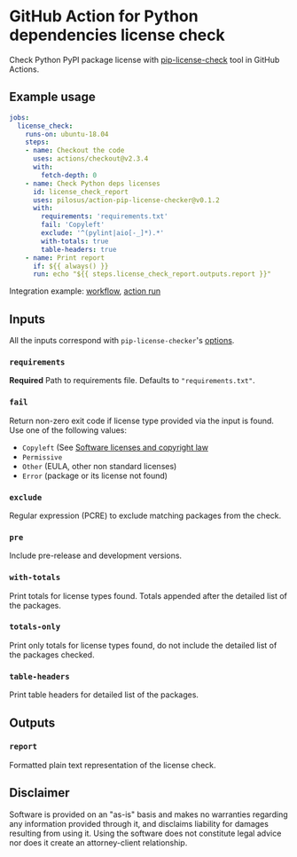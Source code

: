 # GitHub Action for Python dependencies license check

Check Python PyPI package license with
[pip-license-check](https://github.com/pilosus/pip-license-checker)
tool in GitHub Actions.

## Example usage

```yaml
jobs:
  license_check:
    runs-on: ubuntu-18.04
    steps:
    - name: Checkout the code
      uses: actions/checkout@v2.3.4
      with:
        fetch-depth: 0
    - name: Check Python deps licenses
      id: license_check_report
      uses: pilosus/action-pip-license-checker@v0.1.2
      with:
        requirements: 'requirements.txt'
        fail: 'Copyleft'
        exclude: '^(pylint|aio[-_]*).*'
        with-totals: true
        table-headers: true
    - name: Print report
      if: ${{ always() }}
      run: echo "${{ steps.license_check_report.outputs.report }}"
```

Integration example: [workflow](https://github.com/pilosus/piny/pull/134/files),
[action run](https://github.com/pilosus/piny/runs/3051101459?check_suite_focus=true)


## Inputs

All the inputs correspond with `pip-license-checker`'s
[options](https://github.com/pilosus/pip-license-checker#help).

### `requirements`

**Required** Path to requirements file. Defaults to `"requirements.txt"`.

### `fail`

Return non-zero exit code if license type provided via the input is found.
Use one of the following values:

- `Copyleft` (See [Software licenses and copyright law](https://en.wikipedia.org/wiki/Software_license#Software_licenses_and_copyright_law)
- `Permissive`
- `Other` (EULA, other non standard licenses)
- `Error` (package or its license not found)

### `exclude`

Regular expression (PCRE) to exclude matching packages from the check.

### `pre`

Include pre-release and development versions.

### `with-totals`

Print totals for license types found. Totals appended after the detailed list of the packages.

### `totals-only`

Print only totals for license types found, do not include the detailed list of the packages checked.

### `table-headers`

Print table headers for detailed list of the packages.

## Outputs

### `report`

Formatted plain text representation of the license check.


## Disclaimer

Software is provided on an "as-is" basis and makes no warranties
regarding any information provided through it, and disclaims liability
for damages resulting from using it. Using the software does not
constitute legal advice nor does it create an attorney-client
relationship.
